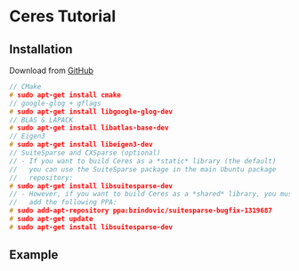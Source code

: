 # <centre> Ceres Tutorial </centre>
## Installation
Download from [GitHub](https://github.com/ceres-solver/ceres-solver)
```c++
// CMake
# sudo apt-get install cmake
// google-glog + gflags
# sudo apt-get install libgoogle-glog-dev
// BLAS & LAPACK
# sudo apt-get install libatlas-base-dev
// Eigen3
# sudo apt-get install libeigen3-dev
// SuiteSparse and CXSparse (optional)
// - If you want to build Ceres as a *static* library (the default)
//   you can use the SuiteSparse package in the main Ubuntu package
//   repository:
# sudo apt-get install libsuitesparse-dev
// - However, if you want to build Ceres as a *shared* library, you must
//   add the following PPA:
# sudo add-apt-repository ppa:bzindovic/suitesparse-bugfix-1319687
# sudo apt-get update
# sudo apt-get install libsuitesparse-dev
```

## Example  
